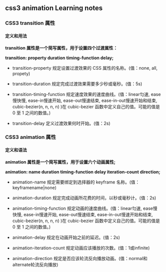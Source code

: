 ## css3 animation Learning notes

### CSS3 transition 属性

#### 定义和用法

**transition 属性是一个简写属性，用于设置四个过渡属性：**

**transition: property duration timing-function delay;**

*  transition-property    规定设置过渡效果的 CSS 属性的名称。(值：none, all, propety)
 
*  transition-duration    	规定完成过渡效果需要多少秒或毫秒。(值：5s)

*  transition-timing-function    	规定速度效果的速度曲线。(值：linear匀速, ease慢快慢, ease-in慢速开始, ease-out慢速结束, ease-in-out慢速开始和结束, cubic-bezier(n, n, n, n) )在 cubic-bezier 函数中定义自己的值。可能的值是 0 至 1 之间的数值。)

*  transition-delay   	定义过渡效果何时开始。(值：2s)

### CSS3 animation 属性

#### 定义和语法

**animation 属性是一个简写属性，用于设置六个动画属性;**

**animation: name duration timing-function delay iteration-count direction;**

* animation-name    规定需要绑定到选择器的 keyframe 名称。(值：keyframename|none)

* animation-duration    规定完成动画所花费的时间，以秒或毫秒计。(值：2s)

* animation-timing-function    规定动画的速度曲线。(值：linear匀速, ease慢快慢, ease-in慢速开始, ease-out慢速结束, ease-in-out慢速开始和结束, cubic-bezier(n, n, n, n) )在 cubic-bezier 函数中定义自己的值。可能的值是 0 至 1 之间的数值。)

* animation-delay    规定在动画开始之前的延迟。(值：2s)

* animation-iteration-count    规定动画应该播放的次数。(值：1或infinite)

* animation-direction     规定是否应该轮流反向播放动画。(值：normal和alternate轮流反向播放)


